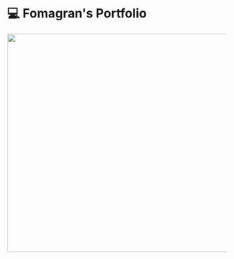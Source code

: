 # 💻 Fomagran's Portfolio

<img src="https://user-images.githubusercontent.com/47676921/129558702-6205b977-2ea5-46d8-8de5-4cce53659c6f.png"  width="1200" height="500">
